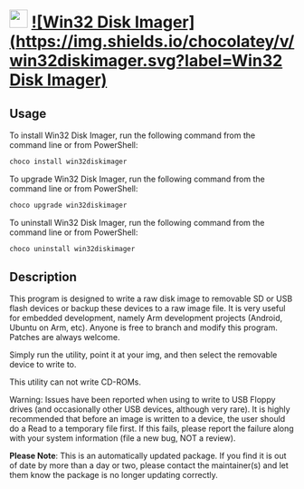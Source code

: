 ﻿# <img src="https://cdn.jsdelivr.net/gh/mkevenaar/chocolatey-packages@3559cef4d1eb00218748abd0fdf44ace62344147/icons/win32diskimager.png" width="32" height="32"/> [![Win32 Disk Imager](https://img.shields.io/chocolatey/v/win32diskimager.svg?label=Win32 Disk Imager)](https://chocolatey.org/packages/win32diskimager)

## Usage
To install Win32 Disk Imager, run the following command from the command line or from PowerShell:
```powershell
choco install win32diskimager
```

To upgrade Win32 Disk Imager, run the following command from the command line or from PowerShell:
```powershell
choco upgrade win32diskimager
```

To uninstall Win32 Disk Imager, run the following command from the command line or from PowerShell:
```powershell
choco uninstall win32diskimager
```

## Description
This program is designed to write a raw disk image to removable SD or USB flash devices or backup these devices to a raw image file. It is very useful for embedded development, namely Arm development projects (Android, Ubuntu on Arm, etc). Anyone is free to branch and modify this program. Patches are always welcome.

Simply run the utility, point it at your img, and then select the removable device to write to.

This utility can not write CD-ROMs.

Warning: Issues have been reported when using to write to USB Floppy drives (and occasionally other USB devices, although very rare). It is highly recommended that before an image is written to a device, the user should do a Read to a temporary file first. If this fails, please report the failure along with your system information (file a new bug, NOT a review).

**Please Note**: This is an automatically updated package. If you find it is
out of date by more than a day or two, please contact the maintainer(s) and
let them know the package is no longer updating correctly.


